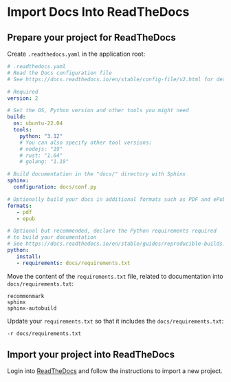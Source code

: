 # Import Docs Into ReadTheDocs

## Prepare your project for ReadTheDocs

Create `.readthedocs.yaml` in the application root:

```yaml
# .readthedocs.yaml
# Read the Docs configuration file
# See https://docs.readthedocs.io/en/stable/config-file/v2.html for details

# Required
version: 2

# Set the OS, Python version and other tools you might need
build:
  os: ubuntu-22.04
  tools:
    python: "3.12"
    # You can also specify other tool versions:
    # nodejs: "19"
    # rust: "1.64"
    # golang: "1.19"

# Build documentation in the "docs/" directory with Sphinx
sphinx:
  configuration: docs/conf.py

# Optionally build your docs in additional formats such as PDF and ePub
formats:
   - pdf
   - epub

# Optional but recommended, declare the Python requirements required
# to build your documentation
# See https://docs.readthedocs.io/en/stable/guides/reproducible-builds.html
python:
   install:
   - requirements: docs/requirements.txt   
```

Move the content of the `requirements.txt` file, related to documentation into `docs/requirements.txt`:

```
recommonmark
sphinx
sphinx-autobuild
```

Update your `requirements.txt` so that it includes the `docs/requirements.txt`:

```
-r docs/requirements.txt
```

## Import your project into ReadTheDocs

Login into [ReadTheDocs](https://about.readthedocs.com/) and follow the instructions to import a new project.

